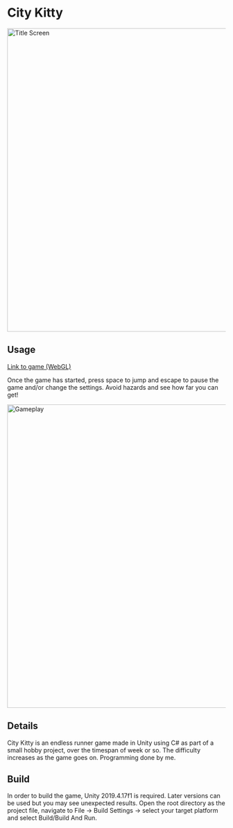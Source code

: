 # City Kitty

<img src="https://i.imgur.com/0ybjC59.png" alt="Title Screen" width="700"/>

## Usage

[Link to game (WebGL)](https://kane96.github.io/Project-B/)

Once the game has started, press space to jump and escape to pause the game and/or change the settings. Avoid hazards and see how far you can get!

<img src="https://i.imgur.com/R83XWHs.png" alt="Gameplay" width="700"/>

## Details

City Kitty is an endless runner game made in Unity using C# as part of a small hobby project, over the timespan of week or so. The difficulty increases as the game goes on. Programming done by me.

## Build

In order to build the game, Unity 2019.4.17f1 is required. Later versions can be used but you may see unexpected results. Open the root directory as the project file, navigate to File -> Build Settings -> select your target platform and select Build/Build And Run.
